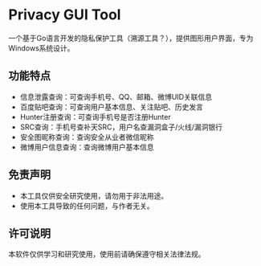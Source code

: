 # Privacy GUI Tool

一个基于Go语言开发的隐私保护工具（溯源工具？），提供图形用户界面，专为Windows系统设计。

## 功能特点

- 信息泄露查询：可查询手机号、QQ、邮箱、微博UID关联信息
- 百度贴吧查询：可查询用户基本信息、关注贴吧、历史发言
- Hunter注册查询：可查询手机号是否注册Hunter
- SRC查询：手机号查补天SRC，用户名查漏洞盒子/火线/漏洞银行
- 安全图昵称查询：查询安全从业者微信昵称
- 微博用户信息查询：查询微博用户基本信息

## 免责声明
- 本工具仅供安全研究使用，请勿用于非法用途。
- 使用本工具导致的任何问题，与作者无关。

## 许可说明

本软件仅供学习和研究使用，使用前请确保遵守相关法律法规。
